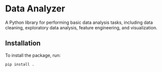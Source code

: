 

# Data Analyzer

A Python library for performing basic data analysis tasks, including data cleaning, exploratory data analysis, feature engineering, and visualization.

## Installation

To install the package, run:

```bash
pip install .
